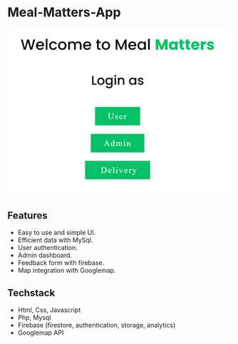 # Meal-Matters-App

<p align="center"><img src="https://github.com/uttam-kumar-sahoo/meal-matters-app/blob/main/img/a.png" alt="logo"></p>


## Features

- Easy to use and simple UI.
- Efficient data with MySql.
- User authentication.
- Admin dashboard.
- Feedback form with firebase.
- Map integration with Googlemap.


## Techstack

- Html, Css, Javascript
- Php, Mysql
- Firebase (firestore, authentication, storage, analytics)
- Googlemap API
